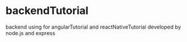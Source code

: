 # backendTutorial
backend using for angularTutorial and reactNativeTutorial developed by node.js and express
